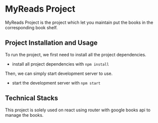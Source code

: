 # MyReads Project

MyReads Project is the project which let you maintain put the books in the corresponding book shelf.

## Project Installation and Usage

To run the project, we first need to install all the project dependencies.
* install all project dependencies with `npm install`

Then, we can simply start development server to use.
* start the development server with `npm start`

## Technical Stacks

This project is solely used on react using router with google books api to manage the books.